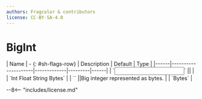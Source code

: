 ```yaml
---
authors: Fragcolor & contributors
license: CC-BY-SA-4.0
---
```



# BigInt

<div class="sh-parameters" markdown="1">
| Name | - {: #sh-flags-row} | Description | Default | Type |
|------|---------------------|-------------|---------|------|
| `<input>` || | | `Int Float String Bytes` |
| `<output>` ||Big integer represented as bytes. | | `Bytes` |

</div>



--8<-- "includes/license.md"
